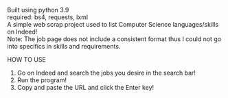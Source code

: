 Built using python 3.9  
required: bs4, requests, lxml  
A simple web scrap project used to list Computer Science languages/skills on Indeed!  
Note: The job page does not include a consistent format thus I could not go into specifics in skills and requirements.  
  
HOW TO USE  
1. Go on Indeed and search the jobs you desire in the search bar!  
2. Run the program!  
2. Copy and paste the URL and click the Enter key!
